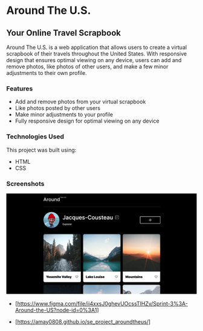 # Around The U.S.

## Your Online Travel Scrapbook

Around The U.S. is a web application that allows users to create a virtual scrapbook of their travels throughout the United States. With responsive design that ensures optimal viewing on any device, users can add and remove photos, like photos of other users, and make a few minor adjustments to their own profile.

### Features

- Add and remove photos from your virtual scrapbook
- Like photos posted by other users
- Make minor adjustments to your profile
- Fully responsive design for optimal viewing on any device

### Technologies Used

This project was built using:

- HTML
- CSS

### Screenshots

![Screenshot of Around The U.S. on Desktop](./images/Screenshot%202023-02-22%20at%2012.47.41%20AM.png)

- [https://www.figma.com/file/ii4xxsJ0ghevUOcssTlHZv/Sprint-3%3A-Around-the-US?node-id=0%3A1]

- [https://amay0808.github.io/se_project_aroundtheus/]
